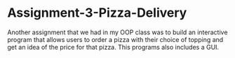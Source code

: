 # Assignment-3-Pizza-Delivery
Another assignment that we had in my OOP class was to build an interactive program that allows users to order
a pizza with their choice of topping and get an idea of the price for that pizza. This programs also includes a GUI. 
